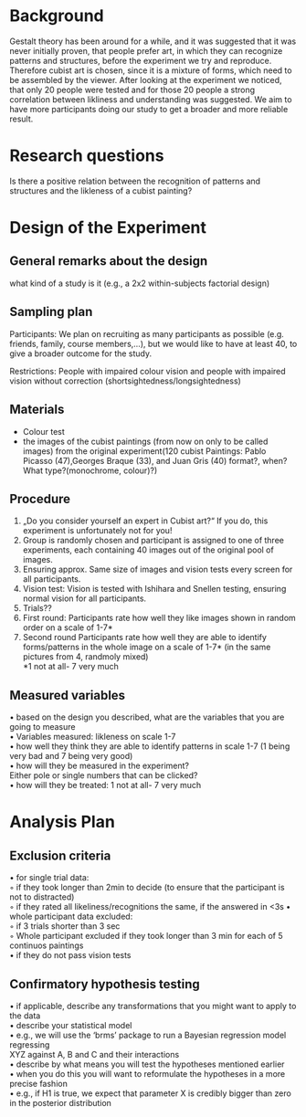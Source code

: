 
# Background
Gestalt theory has been around for a while, and it was suggested that it was never initially proven, that people prefer art, in which they can recognize patterns and structures, before the experiment we try and reproduce. Therefore cubist art is chosen, since it is a mixture of forms, which need to be assembled by the viewer. After looking at the experiment we noticed, that only 20 people were tested and for those 20 people a strong correlation between likliness and understanding was suggested. We aim to have more participants doing our study to get a broader and more reliable result. 

# Research questions
Is there a positive relation between the recognition of patterns and structures and the likleness of a cubist painting?

# Design of the Experiment

## General remarks about the design
what kind of a study is it (e.g., a 2x2 within-subjects factorial design)


## Sampling plan

Participants: We plan on recruiting as many participants as possible (e.g. friends, family, course members,…), but we would like to have at least 40, to give a broader outcome for the study.

Restrictions: People with impaired colour vision and people with impaired vision without correction (shortsightedness/longsightedness) 


## Materials

   - Colour test <br>
   - the images of the cubist paintings (from now on only to be called images) from the original             experiment(120 cubist Paintings: Pablo Picasso (47),Georges Braque (33), and Juan Gris (40) format?, when? What type?(monochrome, colour)?)

## Procedure

1. „Do you consider yourself an expert in Cubist art?“ If you do, this experiment is unfortunately not for you! <br>
2. Group is randomly chosen and participant is assigned to one of three experiments, each containing 40 images out of the original pool of images.<br>
3. Ensuring approx. Same size of images and vision tests every screen for all participants.<br>
4. Vision test: Vision is tested with Ishihara and Snellen testing, ensuring normal vision for all participants.<br>
5. Trials?? <br>
6. First round: Participants rate how well they like images shown in random order on a scale of 1-7*<br>
7. Second round Participants rate how well they are able to identify forms/patterns  in the whole image on a scale of 1-7* (in the same pictures from 4, randmoly mixed)<br>
*1 not at all- 7 very much

## Measured variables
• based on the design you described, what are the variables that you are going to measure <br> 
  • Variables measured: likleness on scale 1-7 <br>
  • how well they think they are able to identify patterns in scale 1-7 (1 being very bad and 7 being very good) <br>
• how will they be measured in the experiment? <br>
    Either pole or single numbers that can be clicked? <br>
• how will they be treated: 1 not at all- 7 very much


# Analysis Plan

## Exclusion criteria
• for single trial data: <br>
        ◦ if they took longer than 2min to decide (to ensure that the participant is not to distracted)<br>
        ◦ if they rated all likeliness/recognitions the same, if the answered in <3s 
    • whole participant data excluded:<br>
        ◦  if 3 trials shorter than 3 sec<br>
        ◦ Whole participant excluded if they took longer than 3 min for each of 5 continuos paintings<br>
    • if they do not pass vision tests<br>


## Confirmatory hypothesis testing
  • if applicable, describe any transformations that you might want to apply to the data<br>
  • describe your statistical model <br>
        • e.g., we will use the ‘brms’ package to run a Bayesian regression model regressing <br>
        XYZ against A, B and C and their interactions<br>
  • describe by what means you will test the hypotheses mentioned earlier <br>
  • when you do this you will want to reformulate the hypotheses in a more precise fashion <br>
     • e.g., if H1 is true, we expect that parameter X is credibly bigger than zero in the posterior distribution <br>  


